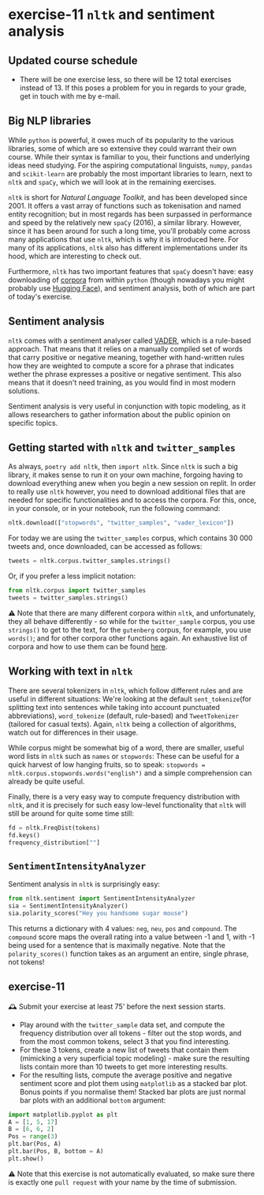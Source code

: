 

# exercise-11 `nltk` and sentiment analysis

## Updated course schedule

* There will be one exercise less, so there will be 12 total exercises instead of 13. If this poses a problem for you in regards to your grade, get in touch with me by e-mail.

## Big NLP libraries

While `python` is powerful, it owes much of its popularity to the various libraries, some of which are so extensive they could warrant their own course. While their syntax is familiar to you, their functions and underlying ideas need studying. For the aspiring computational linguists, `numpy`, `pandas` and `scikit-learn` are probably the most important libraries to learn, next to `nltk` and `spaCy`, which we will look at in the remaining exercises.

`nltk` is short for *Natural Language Toolkit*, and has been developed since 2001. It offers a vast array of functions such as tokenisation and named entity recognition; but in most regards has been surpassed in performance and speed by the relatively new `spaCy` (2016), a similar library. However, since it has been around for such a long time, you'll probably come across many applications that use `nltk`, which is why it is introduced here. For many of its applications, `nltk` also has different implementations under its hood, which are interesting to check out.

Furthermore, `nltk` has two important features that `spaCy` doesn't have: easy downloading of [corpora](http://www.nltk.org/nltk_data/) from within `python` (though nowadays you might probably use [Hugging Face](https://huggingface.co/datasets)), and sentiment analysis, both of which are part of today's exercise.

## Sentiment analysis 

`nltk` comes with a sentiment analyser called [VADER](https://github.com/cjhutto/vaderSentiment), which is a rule-based approach. That means that it relies on a manually compiled set of  words that carry positive or negative meaning, together with hand-written rules how they are weighted to compute a score for a phrase that indicates wether the phrase expresses a positive or negative sentiment. This also means that it doesn't need training, as you would find in most modern solutions.

Sentiment analysis is very useful in conjunction with topic modeling, as it allows researchers to gather information about the public opinion on specific topics.

## Getting started with `nltk` and `twitter_samples`

As always, `poetry add nltk`, then `import nltk`. Since `nltk` is such a big library, it makes sense to run it on your own machine, forgoing having to download everything anew when you begin a new session on replit. In order to really use `nltk` however, you need to download additional files that are needed for specific functionalities and to access the corpora. For this, once, in your console, or in your notebook, run the following command:

```python
nltk.download(["stopwords", "twitter_samples", "vader_lexicon"])
```

For today we are using the `twitter_samples` corpus, which contains 30 000 tweets and, once downloaded, can be accessed as follows:

```python
tweets = nltk.corpus.twitter_samples.strings()
```

Or, if you prefer a less implicit notation:

```python
from nltk.corpus import twitter_samples
tweets = twitter_samples.strings()
```

⚠️ Note that there are many different corpora within `nltk`, and unfortunately, they all behave differently - so while for the `twitter_sample` corpus, you use `strings()` to get to the text, for the `gutenberg` corpus, for example, you use `words()`; and for other corpora other functions again. An exhaustive list of corpora and how to use them can be found [here](http://www.nltk.org/howto/corpus.html).

## Working with text in `nltk`

There are several tokenizers in `nltk`, which follow different rules and are useful in different situations: We're looking at the default `sent_tokenize`(for splitting text into sentences while taking into account punctuated abbreviations), `word_tokenize` (default, rule-based) and `TweetTokenizer` (tailored for casual texts). Again, `nltk` being a collection of algorithms, watch out for differences in their usage.

While corpus might be somewhat big of a word, there are smaller, useful word lists in `nltk` such as `names` or `stopwords`: These can be useful for a quick harvest of low hanging fruits, so to speak: `stopwords = nltk.corpus.stopwords.words("english")` and a simple comprehension can already be quite useful.

Finally, there is a very easy way to compute frequency distribution with `nltk`, and it is precisely for such easy low-level functionality that `nltk` will still be around for quite some time still:

```python
fd = nltk.FreqDist(tokens)
fd.keys()
frequency_distribution[""]
```

## `SentimentIntensityAnalyzer`

Sentiment analysis in `nltk` is surprisingly easy:

```python
from nltk.sentiment import SentimentIntensityAnalyzer
sia = SentimentIntensityAnalyzer()
sia.polarity_scores("Hey you handsome sugar mouse")
```

This returns a dictionary with 4 values: `neg`, `neu`, `pos` and `compound`. The `compound` score maps the overall rating into a value between -1 and 1, with -1 being used for a sentence that is maximally negative. Note that the `polarity_scores()` function takes as an argument an entire, single phrase, not tokens!

## exercise-11

🕰 Submit your exercise at least 75' before the next session starts. 

* Play around with the `twitter_sample` data set, and compute the frequency distribution over all tokens - filter out the stop words, and from the most common tokens, select 3 that you find interesting.
* For these 3 tokens, create a new list of tweets that contain them (mimicking a very superficial topic modeling) - make sure the resulting lists contain more than 10 tweets to get more interesting results.
* For the resulting lists, compute the average positive and negative sentiment score and plot them using `matplotlib` as a stacked bar plot. Bonus points if you normalise them! Stacked bar plots are just normal bar plots with an additional `bottom` argument: 

```python
import matplotlib.pyplot as plt
A = [1, 5, 17]
B = [6, 6, 2]
Pos = range(3)
plt.bar(Pos, A)
plt.bar(Pos, B, bottom = A)
plt.show()
```

⚠️ Note that this exercise is not automatically evaluated, so make sure there is exactly one `pull request` with your name by the time of submission.

